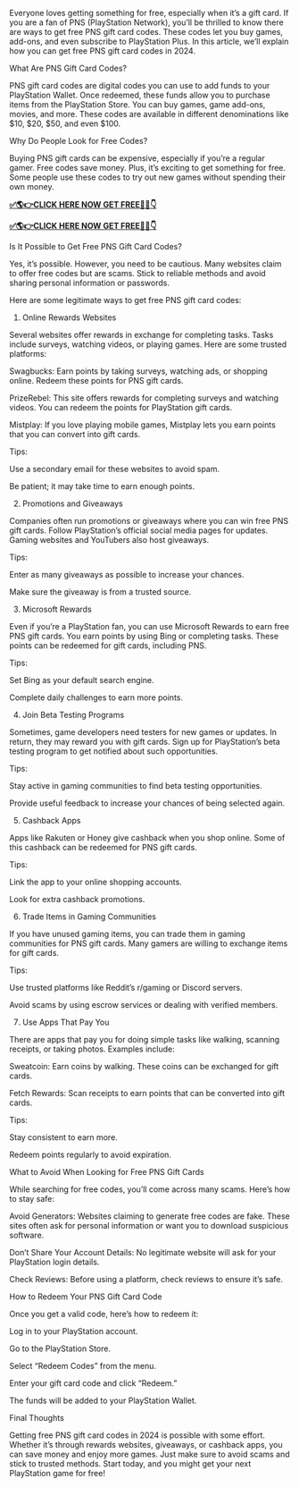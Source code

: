 Everyone loves getting something for free, especially when it’s a gift card. If you are a fan of PNS (PlayStation Network), you’ll be thrilled to know there are ways to get free PNS gift card codes. These codes let you buy games, add-ons, and even subscribe to PlayStation Plus. In this article, we’ll explain how you can get free PNS gift card codes in 2024.

What Are PNS Gift Card Codes?

PNS gift card codes are digital codes you can use to add funds to your PlayStation Wallet. Once redeemed, these funds allow you to purchase items from the PlayStation Store. You can buy games, game add-ons, movies, and more. These codes are available in different denominations like $10, $20, $50, and even $100.

Why Do People Look for Free Codes?

Buying PNS gift cards can be expensive, especially if you’re a regular gamer. Free codes save money. Plus, it’s exciting to get something for free. Some people use these codes to try out new games without spending their own money.


**[✅🌎👉CLICK HERE NOW GET FREE📌✅👇](https://mdshamiul.com/PNS%20Gift%20card/)**


**[✅🌎👉CLICK HERE NOW GET FREE📌✅👇](https://mdshamiul.com/PNS%20Gift%20card/)**

Is It Possible to Get Free PNS Gift Card Codes?

Yes, it’s possible. However, you need to be cautious. Many websites claim to offer free codes but are scams. Stick to reliable methods and avoid sharing personal information or passwords.

Here are some legitimate ways to get free PNS gift card codes:

1. Online Rewards Websites

Several websites offer rewards in exchange for completing tasks. Tasks include surveys, watching videos, or playing games. Here are some trusted platforms:

Swagbucks: Earn points by taking surveys, watching ads, or shopping online. Redeem these points for PNS gift cards.

PrizeRebel: This site offers rewards for completing surveys and watching videos. You can redeem the points for PlayStation gift cards.

Mistplay: If you love playing mobile games, Mistplay lets you earn points that you can convert into gift cards.

Tips:

Use a secondary email for these websites to avoid spam.

Be patient; it may take time to earn enough points.

2. Promotions and Giveaways

Companies often run promotions or giveaways where you can win free PNS gift cards. Follow PlayStation’s official social media pages for updates. Gaming websites and YouTubers also host giveaways.

Tips:

Enter as many giveaways as possible to increase your chances.

Make sure the giveaway is from a trusted source.

3. Microsoft Rewards

Even if you’re a PlayStation fan, you can use Microsoft Rewards to earn free PNS gift cards. You earn points by using Bing or completing tasks. These points can be redeemed for gift cards, including PNS.

Tips:

Set Bing as your default search engine.

Complete daily challenges to earn more points.

4. Join Beta Testing Programs

Sometimes, game developers need testers for new games or updates. In return, they may reward you with gift cards. Sign up for PlayStation’s beta testing program to get notified about such opportunities.

Tips:

Stay active in gaming communities to find beta testing opportunities.

Provide useful feedback to increase your chances of being selected again.

5. Cashback Apps

Apps like Rakuten or Honey give cashback when you shop online. Some of this cashback can be redeemed for PNS gift cards.

Tips:

Link the app to your online shopping accounts.

Look for extra cashback promotions.

6. Trade Items in Gaming Communities

If you have unused gaming items, you can trade them in gaming communities for PNS gift cards. Many gamers are willing to exchange items for gift cards.

Tips:

Use trusted platforms like Reddit’s r/gaming or Discord servers.

Avoid scams by using escrow services or dealing with verified members.

7. Use Apps That Pay You

There are apps that pay you for doing simple tasks like walking, scanning receipts, or taking photos. Examples include:

Sweatcoin: Earn coins by walking. These coins can be exchanged for gift cards.

Fetch Rewards: Scan receipts to earn points that can be converted into gift cards.

Tips:

Stay consistent to earn more.

Redeem points regularly to avoid expiration.

What to Avoid When Looking for Free PNS Gift Cards

While searching for free codes, you’ll come across many scams. Here’s how to stay safe:

Avoid Generators: Websites claiming to generate free codes are fake. These sites often ask for personal information or want you to download suspicious software.

Don’t Share Your Account Details: No legitimate website will ask for your PlayStation login details.

Check Reviews: Before using a platform, check reviews to ensure it’s safe.

How to Redeem Your PNS Gift Card Code

Once you get a valid code, here’s how to redeem it:

Log in to your PlayStation account.

Go to the PlayStation Store.

Select “Redeem Codes” from the menu.

Enter your gift card code and click “Redeem.”

The funds will be added to your PlayStation Wallet.

Final Thoughts

Getting free PNS gift card codes in 2024 is possible with some effort. Whether it’s through rewards websites, giveaways, or cashback apps, you can save money and enjoy more games. Just make sure to avoid scams and stick to trusted methods. Start today, and you might get your next PlayStation game for free!

